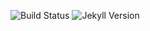 ![Build Status](https://gitlab.com/ganesshkumar/ganesshkumar.gitlab.io/badges/master/build.svg)
![Jekyll Version](https://img.shields.io/gem/v/jekyll.svg)